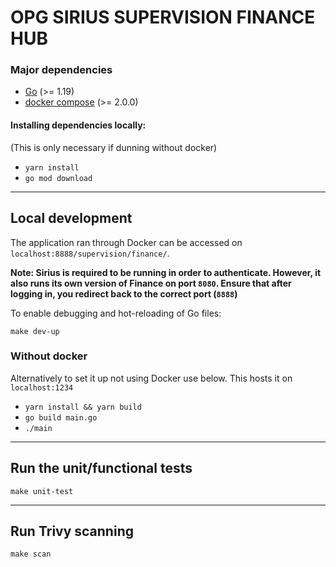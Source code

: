 # OPG SIRIUS SUPERVISION FINANCE HUB

### Major dependencies

- [Go](https://golang.org/) (>= 1.19)
- [docker compose](https://docs.docker.com/compose/install/) (>= 2.0.0)

#### Installing dependencies locally:
(This is only necessary if dunning without docker)

- `yarn install`
- `go mod download`
---

## Local development

The application ran through Docker can be accessed on `localhost:8888/supervision/finance/`.

**Note: Sirius is required to be running in order to authenticate. However, it also runs its own version of Finance on port `8080`.
Ensure that after logging in, you redirect back to the correct port (`8888`)**

To enable debugging and hot-reloading of Go files:

`make dev-up`

### Without docker

Alternatively to set it up not using Docker use below. This hosts it on `localhost:1234`

- `yarn install && yarn build `
- `go build main.go `
- `./main `

-------------------------------------------------------------------
## Run the unit/functional tests

`make unit-test`

-------------------------------------------------------------------
## Run Trivy scanning

`make scan`

